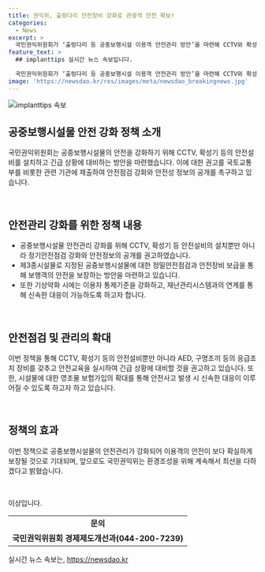 ```yaml
---
title: 권익위, 출렁다리 안전장비 강화로 관광객 안전 확보!
categories:
  - News
excerpt: >
  국민권익위원회가 ‘출렁다리 등 공중보행시설 이용객 안전관리 방안’을 마련해 CCTV와 확성기 등 안전설비를 설치하고, 정기안전점검을 강화하며, 안전정보를 공개하는 방침을 발표했다. 이에 따라 제3종시설물로 지정되지 않은 시설물들의 안전점검 수준이 강화되고, 긴급상황 대응을 위해 장비를 구비하고 교육을 실시하도록 권고했다. 또한, 재난관리시스템과 연계하고 영조물 보험을 가입하는 등 안전사고 대응책도 마련했다. 국민권익위는 제도개선으로 이용객의 안전을 높일 것으로 기대하고, 불합리한 제도를 개선해 안전한 환경을 조성하겠다고 밝혔다.
feature_text: >
  ## implanttips 실시간 뉴스 속보입니다.

  국민권익위원회가 ‘출렁다리 등 공중보행시설 이용객 안전관리 방안’을 마련해 CCTV와 확성기 등 안전설비를 설치하고, 정기안전점검을 강화하며, 안전정보를 공개하는 방침을 발표했다. 이에 따라 제3종시설물로 지정되지 않은 시설물들의 안전점검 수준이 강화되고, 긴급상황 대응을 위해 장비를 구비하고 교육을 실시하도록 권고했다. 또한, 재난관리시스템과 연계하고 영조물 보험을 가입하는 등 안전사고 대응책도 마련했다. 국민권익위는 제도개선으로 이용객의 안전을 높일 것으로 기대하고, 불합리한 제도를 개선해 안전한 환경을 조성하겠다고 밝혔다.
image: 'https://newsdao.kr/res/images/meta/newsdao_breakingnews.jpg'
---
```


<p><img src="https://newsdao.kr/res/images/meta/newsdao_breakingnews.jpg" alt="implanttips 속보" /></p>

<h2 data-ke-size="size26">공중보행시설물 안전 강화 정책 소개</h2>

<p>국민권익위원회는 공중보행시설물의 안전을 강화하기 위해 CCTV, 확성기 등의 안전설비를 설치하고 긴급 상황에 대비하는 방안을 마련했습니다. 이에 대한 권고를 국토교통부를 비롯한 관련 기관에 제출하여 안전점검 강화와 안전성 정보의 공개를 촉구하고 있습니다.</p>

<p data-ke-size="size16">&nbsp;</p>

<h2 data-ke-size="size24">안전관리 강화를 위한 정책 내용</h2>

<ul>
<li>공중보행시설물 안전관리 강화를 위해 CCTV, 확성기 등 안전설비의 설치뿐만 아니라 정기안전점검 강화와 안전정보의 공개를 권고하였습니다.</li>
<li>제3종시설물로 지정된 공중보행시설물에 대한 정밀안전점검과 안전장비 보급을 통해 보행객의 안전을 보장하는 방안을 마련하고 있습니다.</li>
<li>또한 기상악화 시에는 이용자 통제기준을 강화하고, 재난관리시스템과의 연계를 통해 신속한 대응이 가능하도록 하고자 합니다.</li>
</ul>

<p data-ke-size="size16">&nbsp;</p>

<h2 data-ke-size="size24">안전점검 및 관리의 확대</h2>

<p>이번 정책을 통해 CCTV, 확성기 등의 안전설비뿐만 아니라 AED, 구명조끼 등의 응급조치 장비를 갖추고 안전교육을 실시하여 긴급 상황에 대비할 것을 권고하고 있습니다. 또한, 시설물에 대한 영조물 보험가입의 확대를 통해 안전사고 발생 시 신속한 대응이 이루어질 수 있도록 하고자 하고 있습니다.</p>

<p data-ke-size="size16">&nbsp;</p>

<h2 data-ke-size="size24">정책의 효과</h2>

<p>이번 정책으로 공중보행시설물의 안전관리가 강화되어 이용객의 안전이 보다 확실하게 보장될 것으로 기대되며, 앞으로도 국민권익위는 환경조성을 위해 계속해서 최선을 다하겠다고 밝혔습니다.</p>

<p data-ke-size="size16">&nbsp;</p>

<p>이상입니다.</p>

<table>
<tbody>
<tr>
<td style="text-align: center; height: 17px;"><b>문의</b></td>
</tr>
<tr>
<td style="text-align: center; height: 17px;"><b>국민권익위원회 경제제도개선과(044-200-7239)</b></td>
</tr>
</tbody>
</table>
실시간 뉴스 속보는, <a href="https://newsdao.kr" rel="dofollow">https://newsdao.kr</a>


